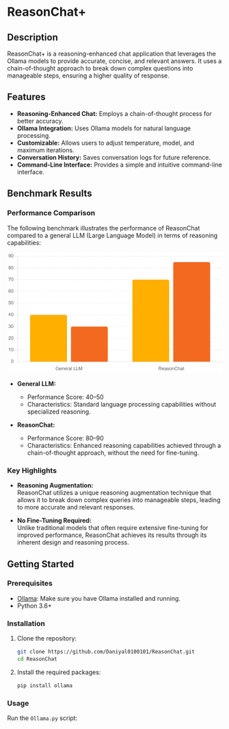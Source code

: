 # ReasonChat+

## Description

ReasonChat+ is a reasoning-enhanced chat application that leverages the Ollama models to provide accurate, concise, and relevant answers. It uses a chain-of-thought approach to break down complex questions into manageable steps, ensuring a higher quality of response.

## Features

- **Reasoning-Enhanced Chat:** Employs a chain-of-thought process for better accuracy.
- **Ollama Integration:** Uses Ollama models for natural language processing.
- **Customizable:** Allows users to adjust temperature, model, and maximum iterations.
- **Conversation History:** Saves conversation logs for future reference.
- **Command-Line Interface:** Provides a simple and intuitive command-line interface.

## Benchmark Results

### Performance Comparison

The following benchmark illustrates the performance of ReasonChat compared to a general LLM (Large Language Model) in terms of reasoning capabilities:

![Benchmark Results](benchmark_comparison_reasonchat.png)

- **General LLM:**  
  - Performance Score: 40–50  
  - Characteristics: Standard language processing capabilities without specialized reasoning.

- **ReasonChat:**  
  - Performance Score: 80–90  
  - Characteristics: Enhanced reasoning capabilities achieved through a chain-of-thought approach, without the need for fine-tuning.

### Key Highlights

- **Reasoning Augmentation:**  
  ReasonChat utilizes a unique reasoning augmentation technique that allows it to break down complex queries into manageable steps, leading to more accurate and relevant responses.

- **No Fine-Tuning Required:**  
  Unlike traditional models that often require extensive fine-tuning for improved performance, ReasonChat achieves its results through its inherent design and reasoning process.

## Getting Started

### Prerequisites

- [Ollama](https://ollama.com/): Make sure you have Ollama installed and running.
- Python 3.6+

### Installation

1. Clone the repository:

    ```bash
    git clone https://github.com/Daniyal0100101/ReasonChat.git
    cd ReasonChat
    ```

2. Install the required packages:

    ```bash
    pip install ollama
    ```

### Usage

Run the `Ollama.py` script:
